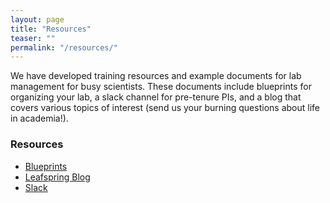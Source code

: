 ```yaml
---
layout: page
title: "Resources"
teaser: ""
permalink: "/resources/"
---
```

We have developed training resources and example documents for lab management for busy scientists. These documents include blueprints for organizing your lab, a slack channel for pre-tenure PIs, and a blog that covers various topics of interest (send us your burning questions about life in academia!).

### Resources

* [Blueprints](/blueprints/)
* [Leafspring Blog](/leafspring/)
* [Slack](/slack/)

